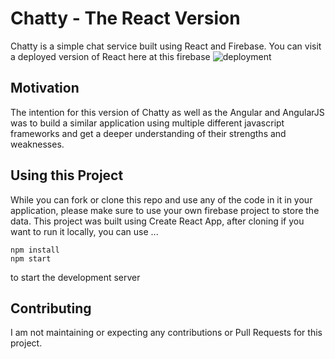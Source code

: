 # Chatty - The React Version

Chatty is a simple chat service built using React and Firebase. You can visit a deployed version of React here at this firebase ![deployment](https://bloc-chat-react-c196e.firebaseapp.com/)

## Motivation

The intention for this version of Chatty as well as the Angular and AngularJS was to build a similar application using multiple different javascript frameworks and get a deeper understanding of their strengths and weaknesses. 

## Using this Project

While you can fork or clone this repo and use any of the code in it in your application, please make sure to use your own firebase project to store the data. This project was built using Create React App, after cloning if you want to run it locally, you can use ...

```
npm install
npm start
```

to start the development server

## Contributing

I am not maintaining or expecting any contributions or Pull Requests for this project.
